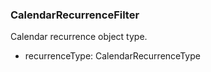 ### CalendarRecurrenceFilter
Calendar recurrence object type.

- recurrenceType: CalendarRecurrenceType
